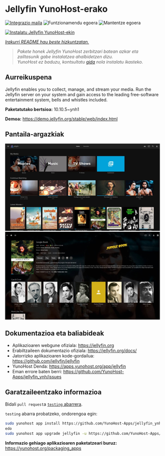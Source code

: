 <!--
Ohart ongi: README hau automatikoki sortu da <https://github.com/YunoHost/apps/tree/master/tools/readme_generator>ri esker
EZ editatu eskuz.
-->

# Jellyfin YunoHost-erako

[![Integrazio maila](https://apps.yunohost.org/badge/integration/jellyfin)](https://ci-apps.yunohost.org/ci/apps/jellyfin/)
![Funtzionamendu egoera](https://apps.yunohost.org/badge/state/jellyfin)
![Mantentze egoera](https://apps.yunohost.org/badge/maintained/jellyfin)

[![Instalatu Jellyfin YunoHost-ekin](https://install-app.yunohost.org/install-with-yunohost.svg)](https://install-app.yunohost.org/?app=jellyfin)

*[Irakurri README hau beste hizkuntzatan.](./ALL_README.md)*

> *Pakete honek Jellyfin YunoHost zerbitzari batean azkar eta zailtasunik gabe instalatzea ahalbidetzen dizu.*  
> *YunoHost ez baduzu, kontsultatu [gida](https://yunohost.org/install) nola instalatu ikasteko.*

## Aurreikuspena

Jellyfin enables you to collect, manage, and stream your media. Run the Jellyfin server on your system and gain access to the leading free-software entertainment system, bells and whistles included.


**Paketatutako bertsioa:** 10.10.5~ynh1

**Demoa:** <https://demo.jellyfin.org/stable/web/index.html>

## Pantaila-argazkiak

![Jellyfin(r)en pantaila-argazkia](./doc/screenshots/jellyfin-1.jpg)
![Jellyfin(r)en pantaila-argazkia](./doc/screenshots/jellyfin-2.jpg)

## Dokumentazioa eta baliabideak

- Aplikazioaren webgune ofiziala: <https://jellyfin.org>
- Erabiltzaileen dokumentazio ofiziala: <https://jellyfin.org/docs/>
- Jatorrizko aplikazioaren kode-gordailua: <https://github.com/jellyfin/jellyfin>
- YunoHost Denda: <https://apps.yunohost.org/app/jellyfin>
- Eman errore baten berri: <https://github.com/YunoHost-Apps/jellyfin_ynh/issues>

## Garatzaileentzako informazioa

Bidali `pull request`a [`testing` abarrera](https://github.com/YunoHost-Apps/jellyfin_ynh/tree/testing).

`testing` abarra probatzeko, ondorengoa egin:

```bash
sudo yunohost app install https://github.com/YunoHost-Apps/jellyfin_ynh/tree/testing --debug
edo
sudo yunohost app upgrade jellyfin -u https://github.com/YunoHost-Apps/jellyfin_ynh/tree/testing --debug
```

**Informazio gehiago aplikazioaren paketatzeari buruz:** <https://yunohost.org/packaging_apps>

